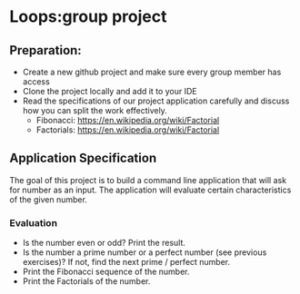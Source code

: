 # Loops:group project

## Preparation:
* Create a new github project and make sure every group member has access
* Clone the project locally and add it to your IDE
* Read the specifications of our project application carefully and discuss how you can split the work effectively.
  * Fibonacci: https://en.wikipedia.org/wiki/Factorial
  * Factorials: https://en.wikipedia.org/wiki/Factorial

## Application Specification
The goal of this project is to build a command line application that will ask for number as an input. The application will evaluate certain characteristics of the given number.

### Evaluation
* Is the number even or odd? Print the result.
* Is the number a prime number or a perfect number (see previous exercises)?  If not, find the next prime / perfect number.
* Print the Fibonacci sequence of the number.
* Print the Factorials of the number.